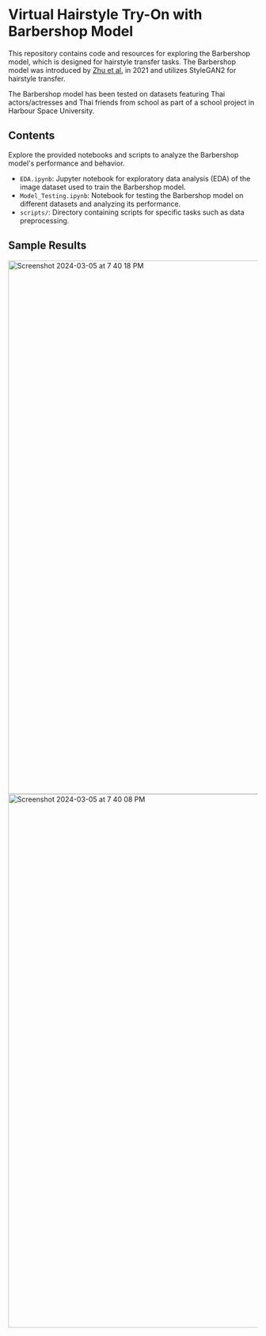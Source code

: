 # Virtual Hairstyle Try-On with Barbershop Model

This repository contains code and resources for exploring the Barbershop model, which is designed for hairstyle transfer tasks. The Barbershop model was introduced by [Zhu et al.](https://arxiv.org/abs/2106.01505) in 2021 and utilizes StyleGAN2 for hairstyle transfer.

The Barbershop model has been tested on datasets featuring Thai actors/actresses and Thai friends from school as part of a school project in Harbour Space University.

## Contents
Explore the provided notebooks and scripts to analyze the Barbershop model's performance and behavior.

- `EDA.ipynb`: Jupyter notebook for exploratory data analysis (EDA) of the image dataset used to train the Barbershop model.
- `Model_Testing.ipynb`: Notebook for testing the Barbershop model on different datasets and analyzing its performance.
- `scripts/`: Directory containing scripts for specific tasks such as data preprocessing.

## Sample Results

<img width="1078" alt="Screenshot 2024-03-05 at 7 40 18 PM" src="https://github.com/ginoasuncion/virtual-hairstyle-tryon/assets/13530187/6e669ba0-81a8-4a81-931d-c41a34254fdf">

<img width="1078" alt="Screenshot 2024-03-05 at 7 40 08 PM" src="https://github.com/ginoasuncion/virtual-hairstyle-tryon/assets/13530187/ee5a0ae7-90a5-4881-98f6-40087982f1cb">

